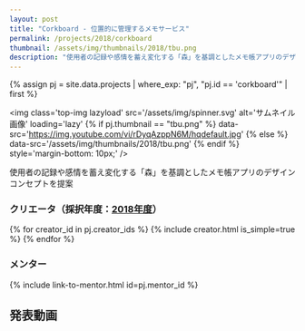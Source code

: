 ```yaml
---
layout: post
title: "Corkboard - 位置的に管理するメモサービス"
permalink: /projects/2018/corkboard
thumbnail: /assets/img/thumbnails/2018/tbu.png
description: "使用者の記録や感情を蓄え変化する「森」を基調としたメモ帳アプリのデザインコンセプトを提案"
---
```


{% assign pj = site.data.projects | where_exp: "pj", "pj.id == 'corkboard'" | first %}

<img class='top-img lazyload' src='/assets/img/spinner.svg' alt='サムネイル画像' loading='lazy'
{% if pj.thumbnail == "tbu.png" %} data-src='https://img.youtube.com/vi/rDyqAzppN6M/hqdefault.jpg'
{% else %}                         data-src='/assets/img/thumbnails/2018/tbu.png'
{% endif %}                        style='margin-bottom: 10px;' />

使用者の記録や感情を蓄え変化する「森」を基調としたメモ帳アプリのデザインコンセプトを提案

### クリエータ（採択年度：<a href='/projects/2018'>2018年度</a>）
<p>
{% for creator_id in pj.creator_ids %}
  {% include creator.html is_simple=true %}
{% endfor %}
</p>

### メンター
<p>{% include link-to-mentor.html id=pj.mentor_id %}</p>

## 発表動画
<div class="youtube">
  <iframe width="560" height="315" class="lazyload" data-src="https://www.youtube.com/embed/rDyqAzppN6M?rel=0" frameborder="0" allowfullscreen=""></iframe>
</div>

